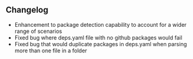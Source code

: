 ## Changelog
- Enhancement to package detection capability to account for a wider range of scenarios
- Fixed bug where deps.yaml file with no github packages would fail
- Fixed bug that would duplicate packages in deps.yaml when parsing more than one file in a folder
